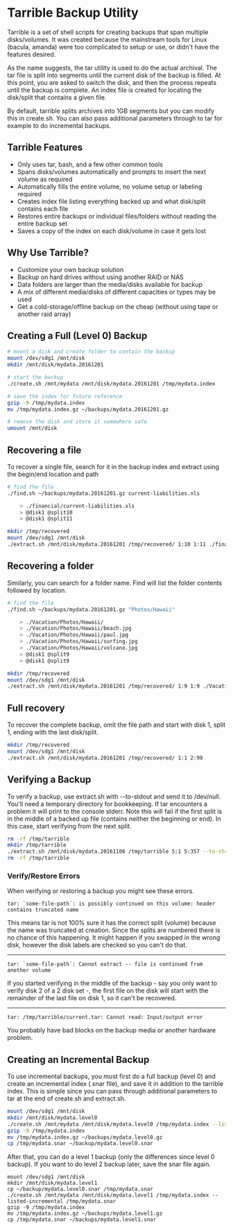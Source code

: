 # Tarrible Backup Utility

Tarrible is a set of shell scripts for creating backups that span multiple disks/volumes. It was created because the mainstream tools for Linux (bacula, amanda) were too complicated to setup or use, or didn't have the features desired.

As the name suggests, the tar utility is used to do the actual archival. The tar file is split into segments until the current disk of the backup is filled. At this point, you are asked to switch the disk, and then the process repeats until the backup is complete. An index file is created for locating the disk/split that contains a given file.

By default, tarrible splits archives into 1GB segments but you can modify this in create.sh. You can also pass additional parameters through to tar for example to do incremental backups.

## Tarrible Features
- Only uses tar, bash, and a few other common tools
- Spans disks/volumes automatically and prompts to insert the next volume as required
- Automatically fills the entire volume, no volume setup or labeling required
- Creates index file listing everything backed up and what disk/split contains each file
- Restores entire backups or individual files/folders without reading the entire backup set
- Saves a copy of the index on each disk/volume in case it gets lost

## Why Use Tarrible?
- Customize your own backup solution
- Backup on hard drives without using another RAID or NAS
- Data folders are larger than the media/disks available for backup
- A mix of different media/disks of different capacities or types may be used
- Get a cold-storage/offline backup on the cheap (without using tape or another raid array)

## Creating a Full (Level 0) Backup
```bash
# mount a disk and create folder to contain the backup
mount /dev/sdg1 /mnt/disk
mkdir /mnt/disk/mydata.20161201

# start the backup
./create.sh /mnt/mydata /mnt/disk/mydata.20161201 /tmp/mydata.index

# save the index for future reference
gzip -9 /tmp/mydata.index
mv /tmp/mydata.index.gz ~/backups/mydata.20161201.gz

# remove the disk and store it somewhere safe
umount /mnt/disk
```

## Recovering a file
To recover a single file, search for it in the backup index and extract using the begin/end location and path
```bash
# find the file
./find.sh ~/backups/mydata.20161201.gz current-liabilities.xls

    > ./financial/current-liabilities.xls
    > @disk1 @split10
    > @disk1 @split11

mkdir /tmp/recovered
mount /dev/sdg1 /mnt/disk
./extract.sh /mnt/disk/mydata.20161201 /tmp/recovered/ 1:10 1:11 ./financial/current-liabilities.xls 
```

## Recovering a folder
Similarly, you can search for a folder name. Find will list the folder contents followed by location.
```bash
# find the file
./find.sh ~/backups/mydata.20161201.gz "Photos/Hawaii"

    > ./Vacation/Photos/Hawaii/
    > ./Vacation/Photos/Hawaii/beach.jpg
    > ./Vacation/Photos/Hawaii/paul.jpg
    > ./Vacation/Photos/Hawaii/surfing.jpg
    > ./Vacation/Photos/Hawaii/volcano.jpg
    > @disk1 @split9
    > @disk1 @split9

mkdir /tmp/recovered
mount /dev/sdg1 /mnt/disk
./extract.sh /mnt/disk/mydata.20161201 /tmp/recovered/ 1:9 1:9 ./Vacation/Photos/Hawaii 
```

## Full recovery
To recover the complete backup, omit the file path and start with disk 1, split 1, ending with the last disk/split.
```bash
mkdir /tmp/recovered
mount /dev/sdg1 /mnt/disk
./extract.sh /mnt/disk/mydata.20161201 /tmp/recovered/ 1:1 2:99 
```

## Verifying a Backup
To verify a backup, use extract.sh with --to-stdout and send it to /dev/null. You'll need a temporary directory for bookkeeping. If tar encounters a problem it will print to the console stderr. Note this will fail if the first split is in the middle of a backed up file (contains neither the beginning or end). In this case, start verifying from the next split. 
```bash
rm -rf /tmp/tarrible
mkdir /tmp/tarrible
./extract.sh /mnt/disk/mydata.20161106 /tmp/tarrible 5:1 5:357 --to-stdout > /dev/null
rm -rf /tmp/tarrible
```

### Verify/Restore Errors
When verifying or restoring a backup you might see these errors.
```
tar: `some-file-path`: is possibly continued on this volume: header contains truncated name
```
This means tar is not 100% sure it has the correct split (volume) because the name was truncated at creation. Since the splits are numbered there is no chance of this happening. It might happen if you swapped in the wrong disk, however the disk labels are checked so you can't do that.

---

```
tar: `some-file-path`: Cannot extract -- file is continued from another volume
```
If you started verifying in the middle of the backup - say you only want to verify disk 2 of a 2 disk set -, the first file on the disk will start with the remainder of the last file on disk 1, so it can't be recovered.

---

```
tar: /tmp/tarrible/current.tar: Cannot read: Input/output error
```
You probably have bad blocks on the backup media or another hardware problem.


## Creating an Incremental Backup
To use incremental backups, you must first do a full backup (level 0) and create an incremental index (.snar file), and save it in addition to the tarrible index. This is simple since you can pass through additional parameters to tar at the end of create.sh and extract.sh.
```bash
mount /dev/sdg1 /mnt/disk
mkdir /mnt/disk/mydata.level0
./create.sh /mnt/mydata /mnt/disk/mydata.level0 /tmp/mydata.index --listed-incremental /tmp/mydata.snar
gzip -9 /tmp/mydata.index
mv /tmp/mydata.index.gz ~/backups/mydata.level0.gz
cp /tmp/mydata.snar ~/backup/mydata.level0.snar
```
After that, you can do a level 1 backup (only the differences since level 0 backup). If you want to do level 2 backup later, save the snar file again.
```
mount /dev/sdg1 /mnt/disk
mkdir /mnt/disk/mydata.level1
cp ~/backup/mydata.level0.snar /tmp/mydata.snar
./create.sh /mnt/mydata /mnt/disk/mydata.level1 /tmp/mydata.index --listed-incremental /tmp/mydata.snar
gzip -9 /tmp/mydata.index
mv /tmp/mydata.index.gz ~/backups/mydata.level1.gz
cp /tmp/mydata.snar ~/backups/mydata.level1.snar
```
